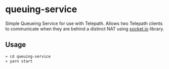 # queuing-service

Simple Queueing Service for use with Telepath. Allows two Telepath clients to communicate when they are behind a distinct NAT using [socket.io](https://socket.io) library.

## Usage

```bash
» cd queuing-service
» yarn start
```
